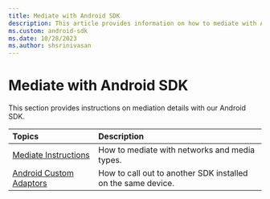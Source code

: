 ```yaml
---
title: Mediate with Android SDK
description: This article provides information on how to mediate with Android SDK. 
ms.custom: android-sdk
ms.date: 10/28/2023
ms.author: shsrinivasan
---
```


# Mediate with Android SDK

This section provides instructions on mediation details with our Android SDK.

| Topics | Description |
|:---|:---|
| [Mediate Instructions](./mediate-with-android-sdk-instructions.md) | How to mediate with networks and media types. |
| [Android Custom Adaptors](./android-custom-adaptors.md) | How to call out to another SDK installed on the same device. |
